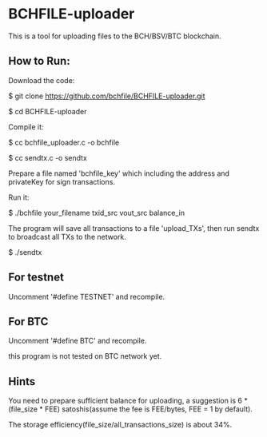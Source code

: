 BCHFILE-uploader
================

This is a tool for uploading files to the BCH/BSV/BTC blockchain.

How to Run:
-----------

Download the code:

$ git clone https://github.com/bchfile/BCHFILE-uploader.git

$ cd BCHFILE-uploader

Compile it:

$ cc bchfile_uploader.c -o bchfile

$ cc sendtx.c -o sendtx

Prepare a file named 'bchfile_key' which including the address and privateKey for sign transactions.

Run it:

$ ./bchfile your_filename txid_src vout_src balance_in

The program will save all transactions to a file 'upload_TXs', then run sendtx to broadcast all TXs to the network.

$ ./sendtx

For testnet
-----------
Uncomment '#define TESTNET' and recompile.

For BTC
-----------
Uncomment '#define BTC' and recompile.

this program is not tested on BTC network yet.

Hints
-----
You need to prepare sufficient balance for uploading, a suggestion is 6 * (file_size * FEE) satoshis(assume the fee is FEE/bytes, FEE = 1 by default).

The storage efficiency(file_size/all_transactions_size) is about 34%.
